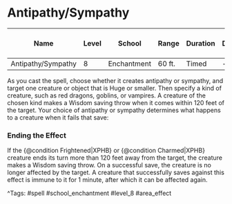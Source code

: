 # Antipathy/Sympathy

| Name | Level | School | Range | Duration | Damage | Save DC & Type |
|------|-------|--------|-------|----------|--------|----------------|
| Antipathy/Sympathy | 8 | Enchantment | 60 ft. | Timed | - | - |

As you cast the spell, choose whether it creates antipathy or sympathy, and target one creature or object that is Huge or smaller. Then specify a kind of creature, such as red dragons, goblins, or vampires. A creature of the chosen kind makes a Wisdom saving throw when it comes within 120 feet of the target. Your choice of antipathy or sympathy determines what happens to a creature when it fails that save:

### Ending the Effect

If the {@condition Frightened|XPHB} or {@condition Charmed|XPHB} creature ends its turn more than 120 feet away from the target, the creature makes a Wisdom saving throw. On a successful save, the creature is no longer affected by the target. A creature that successfully saves against this effect is immune to it for 1 minute, after which it can be affected again.

^Tags: #spell #school_enchantment #level_8 #area_effect